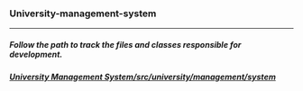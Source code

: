 ### University-management-system
-----------

##### Follow the path to track the files and classes responsible for development.

##### [University Management System/src/university/management/system ](https://github.com/ankit-gusain/university-management-system/tree/main/University%20Management%20System/src)
